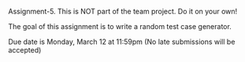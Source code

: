Assignment-5. This is NOT part of the team project. Do it on your own!

The goal of this assignment is to write a random test case generator.

Due date is Monday, March 12 at 11:59pm (No late submissions will be accepted)
